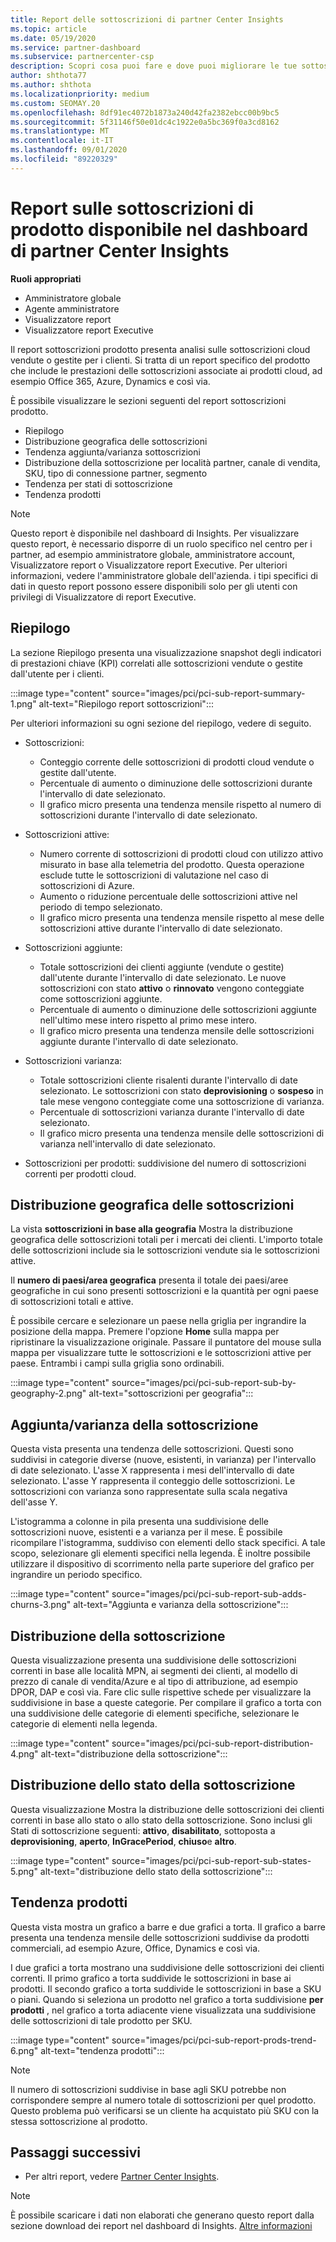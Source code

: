 ```yaml
---
title: Report delle sottoscrizioni di partner Center Insights
ms.topic: article
ms.date: 05/19/2020
ms.service: partner-dashboard
ms.subservice: partnercenter-csp
description: Scopri cosa puoi fare e dove puoi migliorare le tue sottoscrizioni cloud che Vendi o Gestisci per i tuoi clienti.
author: shthota77
ms.author: shthota
ms.localizationpriority: medium
ms.custom: SEOMAY.20
ms.openlocfilehash: 8df91ec4072b1873a240d42fa2382ebcc00b9bc5
ms.sourcegitcommit: 5f31146f50e01dc4c1922e0a5bc369f0a3cd8162
ms.translationtype: MT
ms.contentlocale: it-IT
ms.lasthandoff: 09/01/2020
ms.locfileid: "89220329"
---
```

# <a name="product-subscriptions-report-available-from-the-partner-center-insights-dashboard"></a>Report sulle sottoscrizioni di prodotto disponibile nel dashboard di partner Center Insights

**Ruoli appropriati**
- Amministratore globale
- Agente amministratore
- Visualizzatore report
- Visualizzatore report Executive

Il report sottoscrizioni prodotto presenta analisi sulle sottoscrizioni cloud vendute o gestite per i clienti. Si tratta di un report specifico del prodotto che include le prestazioni delle sottoscrizioni associate ai prodotti cloud, ad esempio Office 365, Azure, Dynamics e così via.

È possibile visualizzare le sezioni seguenti del report sottoscrizioni prodotto.

- Riepilogo
- Distribuzione geografica delle sottoscrizioni
- Tendenza aggiunta/varianza sottoscrizioni
- Distribuzione della sottoscrizione per località partner, canale di vendita, SKU, tipo di connessione partner, segmento
- Tendenza per stati di sottoscrizione
- Tendenza prodotti

 > [!NOTE]
 > Questo report è disponibile nel dashboard di Insights. Per visualizzare questo report, è necessario disporre di un ruolo specifico nel centro per i partner, ad esempio amministratore globale, amministratore account, Visualizzatore report o Visualizzatore report Executive. Per ulteriori informazioni, vedere l'amministratore globale dell'azienda. i tipi specifici di dati in questo report possono essere disponibili solo per gli utenti con privilegi di Visualizzatore di report Executive.

## <a name="summary"></a>Riepilogo

La sezione Riepilogo presenta una visualizzazione snapshot degli indicatori di prestazioni chiave (KPI) correlati alle sottoscrizioni vendute o gestite dall'utente per i clienti.  

:::image type="content" source="images/pci/pci-sub-report-summary-1.png" alt-text="Riepilogo report sottoscrizioni":::

Per ulteriori informazioni su ogni sezione del riepilogo, vedere di seguito.

- Sottoscrizioni:
  - Conteggio corrente delle sottoscrizioni di prodotti cloud vendute o gestite dall'utente.
  - Percentuale di aumento o diminuzione delle sottoscrizioni durante l'intervallo di date selezionato.
  - Il grafico micro presenta una tendenza mensile rispetto al numero di sottoscrizioni durante l'intervallo di date selezionato.

- Sottoscrizioni attive:
  - Numero corrente di sottoscrizioni di prodotti cloud con utilizzo attivo misurato in base alla telemetria del prodotto. Questa operazione esclude tutte le sottoscrizioni di valutazione nel caso di sottoscrizioni di Azure.
  - Aumento o riduzione percentuale delle sottoscrizioni attive nel periodo di tempo selezionato.
  - Il grafico micro presenta una tendenza mensile rispetto al mese delle sottoscrizioni attive durante l'intervallo di date selezionato.

- Sottoscrizioni aggiunte:
  - Totale sottoscrizioni dei clienti aggiunte (vendute o gestite) dall'utente durante l'intervallo di date selezionato. Le nuove sottoscrizioni con stato **attivo** o **rinnovato** vengono conteggiate come sottoscrizioni aggiunte.
  - Percentuale di aumento o diminuzione delle sottoscrizioni aggiunte nell'ultimo mese intero rispetto al primo mese intero.
  - Il grafico micro presenta una tendenza mensile delle sottoscrizioni aggiunte durante l'intervallo di date selezionato.

- Sottoscrizioni varianza:
  - Totale sottoscrizioni cliente risalenti durante l'intervallo di date selezionato. Le sottoscrizioni con stato **deprovisioning** o **sospeso** in tale mese vengono conteggiate come una sottoscrizione di varianza.  
  - Percentuale di sottoscrizioni varianza durante l'intervallo di date selezionato.
  - Il grafico micro presenta una tendenza mensile delle sottoscrizioni di varianza nell'intervallo di date selezionato.

- Sottoscrizioni per prodotti: suddivisione del numero di sottoscrizioni correnti per prodotti cloud.

## <a name="geographical-spread-of-subscriptions"></a>Distribuzione geografica delle sottoscrizioni

La vista **sottoscrizioni in base alla geografia** Mostra la distribuzione geografica delle sottoscrizioni totali per i mercati dei clienti. L'importo totale delle sottoscrizioni include sia le sottoscrizioni vendute sia le sottoscrizioni attive.

Il **numero di paesi/area geografica** presenta il totale dei paesi/aree geografiche in cui sono presenti sottoscrizioni e la quantità per ogni paese di sottoscrizioni totali e attive.

È possibile cercare e selezionare un paese nella griglia per ingrandire la posizione della mappa. Premere l'opzione **Home** sulla mappa per ripristinare la visualizzazione originale. Passare il puntatore del mouse sulla mappa per visualizzare tutte le sottoscrizioni e le sottoscrizioni attive per paese. Entrambi i campi sulla griglia sono ordinabili.

:::image type="content" source="images/pci/pci-sub-report-sub-by-geography-2.png" alt-text="sottoscrizioni per geografia":::

## <a name="subscription-addschurns"></a>Aggiunta/varianza della sottoscrizione

Questa vista presenta una tendenza delle sottoscrizioni. Questi sono suddivisi in categorie diverse (nuove, esistenti, in varianza) per l'intervallo di date selezionato. L'asse X rappresenta i mesi dell'intervallo di date selezionato. L'asse Y rappresenta il conteggio delle sottoscrizioni. Le sottoscrizioni con varianza sono rappresentate sulla scala negativa dell'asse Y. 

L'istogramma a colonne in pila presenta una suddivisione delle sottoscrizioni nuove, esistenti e a varianza per il mese. È possibile ricompilare l'istogramma, suddiviso con elementi dello stack specifici. A tale scopo, selezionare gli elementi specifici nella legenda. È inoltre possibile utilizzare il dispositivo di scorrimento nella parte superiore del grafico per ingrandire un periodo specifico.

:::image type="content" source="images/pci/pci-sub-report-sub-adds-churns-3.png" alt-text="Aggiunta e varianza della sottoscrizione":::

## <a name="subscription-distribution"></a>Distribuzione della sottoscrizione

Questa visualizzazione presenta una suddivisione delle sottoscrizioni correnti in base alle località MPN, ai segmenti dei clienti, al modello di prezzo di canale di vendita/Azure e al tipo di attribuzione, ad esempio DPOR, DAP e così via. Fare clic sulle rispettive schede per visualizzare la suddivisione in base a queste categorie. Per compilare il grafico a torta con una suddivisione delle categorie di elementi specifiche, selezionare le categorie di elementi nella legenda.

:::image type="content" source="images/pci/pci-sub-report-distribution-4.png" alt-text="distribuzione della sottoscrizione":::

## <a name="subscription-state-distribution"></a>Distribuzione dello stato della sottoscrizione

Questa visualizzazione Mostra la distribuzione delle sottoscrizioni dei clienti correnti in base allo stato o allo stato della sottoscrizione. Sono inclusi gli Stati di sottoscrizione seguenti: **attivo**, **disabilitato**, sottoposta a **deprovisioning**, **aperto**, **InGracePeriod**, **chiuso**e **altro**.

:::image type="content" source="images/pci/pci-sub-report-sub-states-5.png" alt-text="distribuzione dello stato della sottoscrizione":::

## <a name="products-trend"></a>Tendenza prodotti

Questa vista mostra un grafico a barre e due grafici a torta. Il grafico a barre presenta una tendenza mensile delle sottoscrizioni suddivise da prodotti commerciali, ad esempio Azure, Office, Dynamics e così via.

I due grafici a torta mostrano una suddivisione delle sottoscrizioni dei clienti correnti. Il primo grafico a torta suddivide le sottoscrizioni in base ai prodotti. Il secondo grafico a torta suddivide le sottoscrizioni in base a SKU o piani. Quando si seleziona un prodotto nel grafico a torta suddivisione **per prodotti** , nel grafico a torta adiacente viene visualizzata una suddivisione delle sottoscrizioni di tale prodotto per SKU.

:::image type="content" source="images/pci/pci-sub-report-prods-trend-6.png" alt-text="tendenza prodotti":::

> [!NOTE]
 > Il numero di sottoscrizioni suddivise in base agli SKU potrebbe non corrispondere sempre al numero totale di sottoscrizioni per quel prodotto. Questo problema può verificarsi se un cliente ha acquistato più SKU con la stessa sottoscrizione al prodotto.

## <a name="next-steps"></a>Passaggi successivi

- Per altri report, vedere [Partner Center Insights](partner-center-insights.md).

>[!NOTE] 
> È possibile scaricare i dati non elaborati che generano questo report dalla sezione download dei report nel dashboard di Insights. [Altre informazioni](pci-download-reports.md) 
